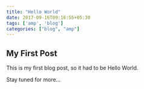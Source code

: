 ```yaml
---
title: "Hello World"
date: 2017-09-16T09:16:55+05:30
tags: ['amp', 'blog']
categories: ["blog", "amp"]
---
```


## My First Post
This is my first blog post, so it had to be Hello World.

 Stay tuned for more...